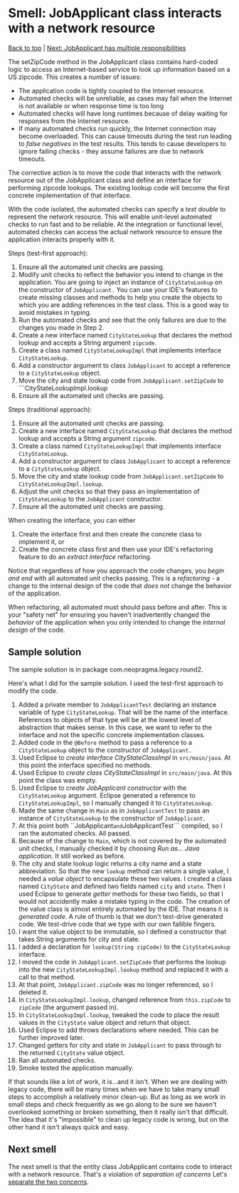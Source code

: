 # Smell: JobApplicant class interacts with a network resource

[Back to top](notes/notes.md) | [Next: JobApplicant has multiple responsibilities](notes-srp-violation.md)

The setZipCode method in the JobApplicant class contains hard-coded logic to access an Internet-based service to look up information based on a US zipcode. This creates a number of issues:

- The application code is tightly coupled to the Internet resource.
- Automated checks will be unreliable, as cases may fail when the Internet is not available or when response time is too long
- Automated checks will have long runtimes because of delay waiting for responses from the Internet resource. 
- If many automated checks run quickly, the Internet connection may become overloaded. This can cause timeouts during the test run leading to _false negatives_ in the test results. This tends to cause developers to ignore failing checks - they assume failures are due to network timeouts. 

The corrective action is to move the code that interacts with the network resource out of the JobApplicant class and define an interface for performing zipcode lookups. The existing lookup code will become the first concrete implementation of that interface.

With the code isolated, the automated checks can specify a _test double_ to represent the network resource. This will enable unit-level automated checks to run fast and to be reliable. At the integration or functional level, automated checks can access the actual network resource to ensure the application interacts properly with it.

Steps (test-first approach):

1. Ensure all the automated unit checks are passing.
2. Modify unit checks to reflect the behavior you intend to change in the application. You are going to inject an instance of ```CityStateLookup``` on the constructor of ```JobApplicant.``` You can use your IDE's features to create missing classes and methods to help you create the objects to which you are adding references in the test class. This is a good way to avoid mistakes in typing.
3. Run the automated checks and see that the only failures are due to the changes you made in Step 2.
4. Create a new interface named ```CityStateLookup``` that declares the method lookup and accepts a String argument ```zipcode```.
5. Create a class named ```CityStateLookupImpl``` that implements interface ```CityStateLookup```.
6. Add a constructor argument to class ```JobApplicant``` to accept a reference to a ```CityStateLookup``` object.
7. Move the city and state lookup code from ```JobApplicant.setZipCode``` to ```CityStateLookupImpl.lookup
8. Ensure all the automated unit checks are passing.

Steps (traditional approach):

1. Ensure all the automated unit checks are passing.
2. Create a new interface named ```CityStateLookup``` that declares the method lookup and accepts a String argument ```zipcode```.
3. Create a class named ```CityStateLookupImpl``` that implements interface ```CityStateLookup```.
4. Add a constructor argument to class ```JobApplicant``` to accept a reference to a ```CityStateLookup``` object.
5. Move the city and state lookup code from ```JobApplicant.setZipCode``` to ```CityStateLookupImpl.lookup```.
6. Adjust the unit checks so that they pass an implementation of ```CityStateLookup``` to the ```JobApplicant``` constructor.
7. Ensure all the automated unit checks are passing.

When creating the interface, you can either

1. Create the interface first and then create the concrete class to implement it, or
2. Create the concrete class first and then use your IDE's refactoring feature to do an _extract interface_ refactoring.

Notice that regardless of how you approach the code changes, you _begin and end_ with all automated unit checks passing. This is a _refactoring_ - a change to the internal design of the code that _does not_ change the behavior of the application. 

When refactoring, all automated must should pass before and after. This is your "safety net" for ensuring you haven't inadvertently changed the _behavior_ of the application when you only intended to change the _internal design_ of the code.

## Sample solution

The sample solution is in package com.neopragma.legacy.round2.

Here's what I did for the sample solution. I used the test-first approach to modify the code.

1. Added a private member to ```JobApplicantTest``` declaring an instance variable of type ```CityStateLookup```. That will be the name of the interface. References to objects of that type will be at the lowest level of abstraction that makes sense. In this case, we want to refer to the interface and not the specific concrete implementation classes.
2. Added code in the ```@Before``` method to pass a reference to a ```CityStateLookup``` object to the constructor of ```JobApplicant.```
3. Used Eclipse to _create interface CityStateClassImpl_ in ```src/main/java```. At this point the interface specified no methods.
4. Used Eclipse to _create class CityStateClassImpl_ in ```src/main/java```. At this point the class was empty.
5. Used Eclipse to _create JobApplicant constructor_ with the ```CityStateLookup``` argument. Eclipse generated a reference to ```CityStateLookupImpl```, so I manually changed it to ```CityStateLookup```.
6. Made the same change in ```Main``` as in ```JobApplicantTest``` to pass an instance of ```CityStateLookup``` to the constructor of ```JobApplicant```.
7. At this point both ``JobApplicant``` and ```JobApplicantTest``` compiled, so I ran the automated checks. All passed.
8. Because of the change to ```Main```, which is not covered by the automated unit checks, I manually checked it by choosing _Run as... Java application_. It still worked as before.
9. The city and state lookup logic returns a city name and a state abbreviation. So that the new ```lookup``` method can return a single value, I needed a _value object_ to encapsulate these two values. I created a class named ```CityState``` and defined two fields named ```city``` and ```state```. Then I used Eclipse to generate _getter_ methods for these two fields, so that I would not accidently make a mistake typing in the code. The creation of the value class is almost entirely automated by the IDE. That means it is _generated code_. A rule of thumb is that we don't test-drive generated code. We test-drive code that we type with our own fallible fingers.
10. I want the value object to be immutable, so I defined a constructor that takes String arguments for city and state.
11. I added a declaration for ```lookup(String zipCode)``` to the ```CityStateLookup``` interface.
11. I moved the code in ```JobApplicant.setZipCode``` that performs the lookup into the new ```CityStateLookupImpl.lookup``` method and replaced it with a call to that method. 
12. At that point, ```JobApplicant.zipCode``` was no longer referenced, so I deleted it.
13. In ```CityStateLookupImpl.lookup```, changed reference from ```this.zipCode``` to ```zipCode``` (the argument passed in).
14. In ```CityStateLookupImpl.lookup```, tweaked the code to place the result values in the ```CityState``` value object and return that object.
15. Used Eclipse to add throws declarations where needed. This can be further improved later.
16. Changed getters for city and state in ```JobApplicant``` to pass through to the returned ```CityState``` value object.
17. Ran all automated checks.
18. Smoke tested the application manually.

If that sounds like a lot of work, it is...and it isn't. When we are dealing with legacy code, there will be many times when we have to take many small steps to accomplish a relatively minor clean-up. But as long as we work in small steps and check frequently as we go along to be sure we haven't overlooked something or broken something, then it really isn't that difficult. The idea that it's "impossible" to clean up legacy code is wrong, but on the other hand it isn't always quick and easy.

## Next smell

The next smell is that the entity class JobApplicant contains code to interact with a network resource. That's a violation of _separation of concerns_ Let's [separate the two concerns](notes-srp-violation.md).

